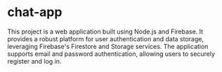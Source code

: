 # chat-app
This project is a web application built using Node.js and Firebase. It provides a robust platform for user authentication and data storage, leveraging Firebase's Firestore and Storage services. The application supports email and password authentication, allowing users to securely register and log in.
